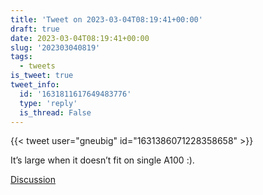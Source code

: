 ```yaml
---
title: 'Tweet on 2023-03-04T08:19:41+00:00'
draft: true
date: 2023-03-04T08:19:41+00:00
slug: '202303040819'
tags:
  - tweets
is_tweet: true
tweet_info:
  id: '1631811617649483776'
  type: 'reply'
  is_thread: False
---
```




{{< tweet user="gneubig" id="1631386071228358658" >}}

It’s large when it doesn’t fit on single A100 :).

[Discussion](https://x.com/sytelus/status/1631811617649483776)
